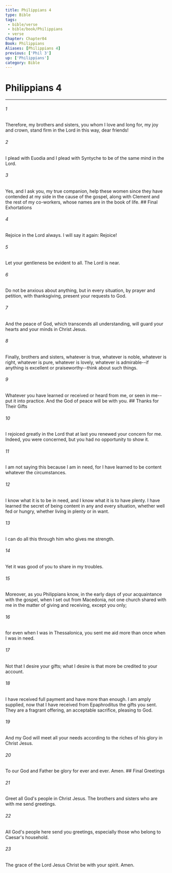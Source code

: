 ```yaml
---
title: Philippians 4
type: Bible
tags:
 - bible/verse
 - bible/book/Philippians
 - verse
Chapter: Chapter04
Book: Philippians
Aliases: [Philippians 4]
previous: ['Phil 3']
up: ['Philippians']
category: Bible
---
```

# Philippians 4

***


###### 1 
Therefore, my brothers and sisters, you whom I love and long for, my joy and crown, stand firm in the Lord in this way, dear friends! 

###### 2 
I plead with Euodia and I plead with Syntyche to be of the same mind in the Lord. 

###### 3 
Yes, and I ask you, my true companion, help these women since they have contended at my side in the cause of the gospel, along with Clement and the rest of my co-workers, whose names are in the book of life. ## Final Exhortations 

###### 4 
Rejoice in the Lord always. I will say it again: Rejoice! 

###### 5 
Let your gentleness be evident to all. The Lord is near. 

###### 6 
Do not be anxious about anything, but in every situation, by prayer and petition, with thanksgiving, present your requests to God. 

###### 7 
And the peace of God, which transcends all understanding, will guard your hearts and your minds in Christ Jesus. 

###### 8 
Finally, brothers and sisters, whatever is true, whatever is noble, whatever is right, whatever is pure, whatever is lovely, whatever is admirable--if anything is excellent or praiseworthy--think about such things. 

###### 9 
Whatever you have learned or received or heard from me, or seen in me--put it into practice. And the God of peace will be with you. ## Thanks for Their Gifts 

###### 10 
I rejoiced greatly in the Lord that at last you renewed your concern for me. Indeed, you were concerned, but you had no opportunity to show it. 

###### 11 
I am not saying this because I am in need, for I have learned to be content whatever the circumstances. 

###### 12 
I know what it is to be in need, and I know what it is to have plenty. I have learned the secret of being content in any and every situation, whether well fed or hungry, whether living in plenty or in want. 

###### 13 
I can do all this through him who gives me strength. 

###### 14 
Yet it was good of you to share in my troubles. 

###### 15 
Moreover, as you Philippians know, in the early days of your acquaintance with the gospel, when I set out from Macedonia, not one church shared with me in the matter of giving and receiving, except you only; 

###### 16 
for even when I was in Thessalonica, you sent me aid more than once when I was in need. 

###### 17 
Not that I desire your gifts; what I desire is that more be credited to your account. 

###### 18 
I have received full payment and have more than enough. I am amply supplied, now that I have received from Epaphroditus the gifts you sent. They are a fragrant offering, an acceptable sacrifice, pleasing to God. 

###### 19 
And my God will meet all your needs according to the riches of his glory in Christ Jesus. 

###### 20 
To our God and Father be glory for ever and ever. Amen. ## Final Greetings 

###### 21 
Greet all God's people in Christ Jesus. The brothers and sisters who are with me send greetings. 

###### 22 
All God's people here send you greetings, especially those who belong to Caesar's household. 

###### 23 
The grace of the Lord Jesus Christ be with your spirit. Amen. 
